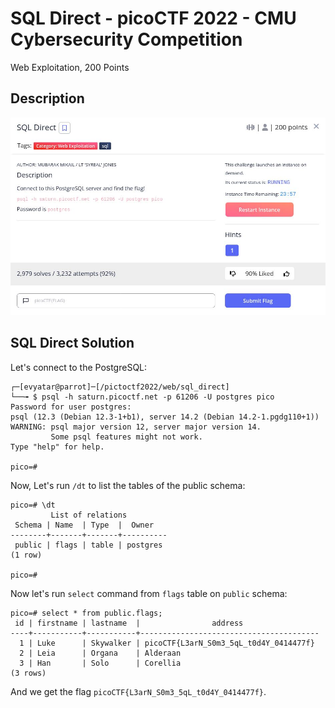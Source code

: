# SQL Direct - picoCTF 2022 - CMU Cybersecurity Competition
Web Exploitation, 200 Points

## Description

![‏‏info.JPG](images/info.JPG)
 
## SQL Direct Solution

Let's connect to the PostgreSQL:

```console
┌─[evyatar@parrot]─[/pictoctf2022/web/sql_direct]
└──╼ $ psql -h saturn.picoctf.net -p 61206 -U postgres pico
Password for user postgres: 
psql (12.3 (Debian 12.3-1+b1), server 14.2 (Debian 14.2-1.pgdg110+1))
WARNING: psql major version 12, server major version 14.
         Some psql features might not work.
Type "help" for help.

pico=# 

```

Now, Let's run ```/dt``` to list the tables of the public schema:
```console
pico=# \dt
         List of relations
 Schema | Name  | Type  |  Owner   
--------+-------+-------+----------
 public | flags | table | postgres
(1 row)

pico=# 

```

Now let's run ```select``` command from ```flags``` table on ```public``` schema:
```console
pico=# select * from public.flags;
 id | firstname | lastname  |                address                 
----+-----------+-----------+----------------------------------------
  1 | Luke      | Skywalker | picoCTF{L3arN_S0m3_5qL_t0d4Y_0414477f}
  2 | Leia      | Organa    | Alderaan
  3 | Han       | Solo      | Corellia
(3 rows)

```

And we get the flag ```picoCTF{L3arN_S0m3_5qL_t0d4Y_0414477f}```.
